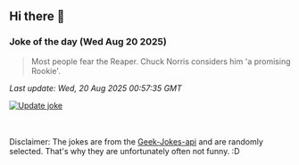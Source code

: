 ## Hi there 👋

### Joke of the day (Wed Aug 20 2025)
<!-- joke -->
>Most people fear the Reaper. Chuck Norris considers him 'a promising Rookie'.
<!-- /joke -->

*Last update: Wed, 20 Aug 2025 00:57:35 GMT*

[![Update joke](https://github.com/nclskfm/nclskfm/actions/workflows/joke.yml/badge.svg)](https://github.com/nclskfm/nclskfm/actions/workflows/joke.yml)

<br><br>
Disclaimer: The jokes are from the [Geek-Jokes-api](https://github.com/sameerkumar18/geek-joke-api) and are randomly selected. That's why they are unfortunately often not funny. :D
